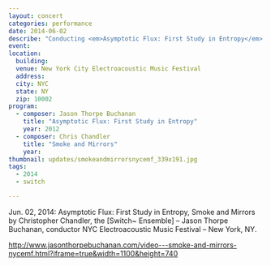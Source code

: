 ```yaml
---
layout: concert
categories: performance
date: 2014-06-02
describe: "Conducting <em>Asymptotic Flux: First Study in Entropy</em> (2012) and <em>Smoke and Mirrors</em> by Christopher Chandler. [Switch~ Ensemble]."
event:
location:
  building:
  venue: New York City Electroacoustic Music Festival
  address:
  city: NYC
  state: NY
  zip: 10002
program:
  - composer: Jason Thorpe Buchanan
    title: "Asymptotic Flux: First Study in Entropy"
    year: 2012
  - composer: Chris Chandler
    title: "Smoke and Mirrors"
    year:
thumbnail: updates/smokeandmirrorsnycemf_339x191.jpg
tags:
  - 2014
  - switch

---
```


Jun. 02, 2014: Asymptotic Flux: First Study in Entropy, Smoke and Mirrors by Christopher Chandler, the [Switch~ Ensemble] – Jason Thorpe Buchanan, conductor NYC Electroacoustic Music Festival – New York, NY.

http://www.jasonthorpebuchanan.com/video---smoke-and-mirrors-nycemf.html?iframe=true&width=1100&height=740
